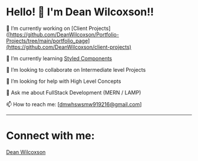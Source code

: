 # Hello! 👋 I'm Dean Wilcoxson!!
🔭 I’m currently working on [Client Projects]([https://github.com/DeanWilcoxson/Portfolio-Projects/tree/main/portfolio_page](https://github.com/DeanWilcoxson/client-projects)

🌱 I’m currently learning [Styled Components](https://styled-components.com/)

👯 I’m looking to collaborate on Intermediate level Projects

🤔 I’m looking for help with High Level Concepts

💬 Ask me about FullStack Development (MERN / LAMP)

📫 How to reach me: [dmwhswsmw919216@gmail.com]

---
# Connect with me:
<div class="badge-base LI-profile-badge" data-locale="en_US" data-size="medium" data-theme="dark" data-type="HORIZONTAL" data-vanity="dean-wilcoxson-900680201" data-version="v1">
	<a class="badge-base__link LI-simple-link" href="https://www.linkedin.com/in/dean-wilcoxson-900680201?trk=profile-badge">Dean Wilcoxson</a>
</div>
              


<!--
**DeanWilcoxson/DeanWilcoxson** is a ✨ _special_ ✨ repository because its `README.md` (this file) appears on your GitHub profile.

Here are some ideas to get you started:

- 🔭 I’m currently working on ...
- 🌱 I’m currently learning ...
- 👯 I’m looking to collaborate on ...
- 🤔 I’m looking for help with ...
- 💬 Ask me about ...
- 📫 How to reach me: ...
- 😄 Pronouns: ...
- ⚡ Fun fact: ...
-->
